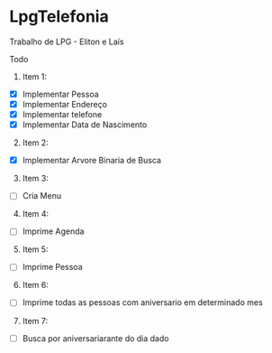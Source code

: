 # LpgTelefonia
Trabalho de LPG - Eliton e Laís

Todo

1. Item 1:
  - [x] Implementar Pessoa
  - [x] Implementar Endereço
  - [x] Implementar telefone
  - [x] Implementar Data de Nascimento

2. Item 2:
  - [x] Implementar Arvore Binaria de Busca

3. Item 3:
  - [ ] Cria Menu

4. Item 4:
  - [ ] Imprime Agenda

5. Item 5:
  - [ ] Imprime Pessoa

6. Item 6:
  - [ ] Imprime todas as pessoas com aniversario em determinado mes

7. Item 7:
  - [ ] Busca por aniversariarante do dia dado
